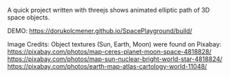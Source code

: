 A quick project written with threejs shows animated elliptic path of 3D space objects.

DEMO:
https://dorukolcmener.github.io/SpacePlayground/build/

Image Credits:
Object textures (Sun, Earth, Moon) were found on Pixabay:
https://pixabay.com/photos/map-ceres-planet-moon-space-4818828/
https://pixabay.com/photos/map-sun-nuclear-bright-world-star-4818824/
https://pixabay.com/photos/earth-map-atlas-cartology-world-11048/

